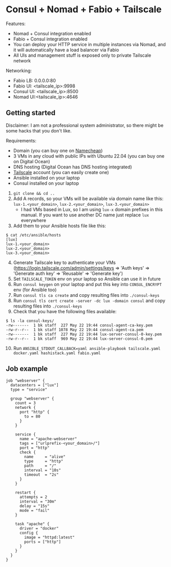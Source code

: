 # Consul + Nomad + Fabio + Tailscale

Features:
* Nomad + Consul integration enabled
* Fabio + Consul integration enabled
* You can deploy your HTTP service in multiple instances via Nomad, and it will automatically have a load balancer via Fabio
* All UIs and management stuff is exposed only to private Tailscale network

Networking:
* Fabio LB: 0.0.0.0:80
* Fabio UI: <tailscale_ip>:9998
* Consul UI: <tailscale_ip>:8500
* Nomad UI:<tailscale_ip>:4646

## Getting started

Disclaimer: I am not a professional system administrator, so there might be some hacks that you don't like.

Requirements:
* Domain (you can buy one on [Namecheap](https://namecheap.com))
* 3 VMs in any cloud with public IPs with Ubuntu 22.04 (you can buy one on Digital Ocean)
* DNS hosting (Digital Ocean has DNS hosting integrated)
* [Tailscale](https://tailscale.com) account (you can easily create one)
* Ansible installed on your laptop
* Consul installed on your laptop

1. `git clone && cd ..`
2. Add A records, so your VMs will be available via domain name like this: `lux-1.<your_domain>`, `lux-2.<your_domain>`, `lux-3.<your_domain>`
   * I had VMs based in Lux, so I am using `lux-x` domain prefixes in this manual. If you want to use another DC name just replace `lux` everywhere
3. Add them to your Ansible hosts file like this:

```
$ cat /etc/ansible/hosts
[lux]
lux-1.<your_domain>
lux-2.<your_domain>
lux-3.<your_domain>
```

4. Generate Tailscale key to authenticate your VMs (https://login.tailscale.com/admin/settings/keys => 'Auth keys' => 'Generate auth key' => 'Reusable' => 'Generate key')
5. Set `TAILSCALE_TOKEN` env on your laptop so Ansible can use it in future
6. Run `consul keygen` on your laptop and put this key into `CONSUL_ENCRYPT` env (for Ansible too)
7. Run `consul tls ca create` and copy resulting files into `./consul-keys`
8. Run `consul tls cert create -server -dc lux -domain consul` and copy resulting files into `./consul-keys`
9. Check that you have the following files available:

```
$ ls -la consul-keys/
-rw-------  1 bk staff  227 May 22 19:44 consul-agent-ca-key.pem
-rw-r--r--  1 bk staff 1078 May 22 19:44 consul-agent-ca.pem
-rw-------  1 bk staff  227 May 22 19:44 lux-server-consul-0-key.pem
-rw-r--r--  1 bk staff  969 May 22 19:44 lux-server-consul-0.pem
```

10. Run `ANSIBLE_STDOUT_CALLBACK=yaml ansible-playbook tailscale.yaml docker.yaml hashistack.yaml fabio.yaml`

## Job example

```hcl
job "webserver" {
  datacenters = ["lux"]
  type = "service"

  group "webserver" {
    count = 3
    network {
      port "http" {
        to = 80
      }
    }

    service {
      name = "apache-webserver"
      tags = ["urlprefix-<your_domain>/"]
      port = "http"
      check {
        name     = "alive"
        type     = "http"
        path     = "/"
        interval = "10s"
        timeout  = "2s"
      }
    }

    restart {
      attempts = 2
      interval = "30m"
      delay = "15s"
      mode = "fail"
    }

    task "apache" {
      driver = "docker"
      config {
        image = "httpd:latest"
        ports = ["http"]
      }
    }
  }
}
```